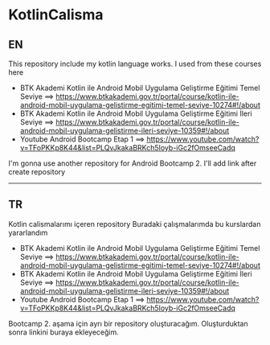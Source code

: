 # KotlinCalisma


## EN <br />
This repository include my kotlin language works.
I used from these courses here
  - BTK Akademi Kotlin ile Android Mobil Uygulama Geliştirme Eğitimi Temel Seviye ==> https://www.btkakademi.gov.tr/portal/course/kotlin-ile-android-mobil-uygulama-gelistirme-egitimi-temel-seviye-10274#!/about  <br />
  - BTK Akademi Kotlin ile Android Mobil Uygulama Geliştirme Eğitimi İleri Seviye ==> https://www.btkakademi.gov.tr/portal/course/kotlin-ile-android-mobil-uygulama-gelistirme-ileri-seviye-10359#!/about  <br />
  - Youtube Android Bootcamp Etap 1 ==> https://www.youtube.com/watch?v=TFoPKKp8K44&list=PLQvJkakaBRKch5Ioyb-iGc2fOmseeCadq  <br />
  
I'm gonna use another repository for Android Bootcamp 2. I'll add link after create repository
  
<hr />

## TR <br />
Kotlin calismalarımı içeren repository
Buradaki çalışmalarımda bu kurslardan yararlandım
  - BTK Akademi Kotlin ile Android Mobil Uygulama Geliştirme Eğitimi Temel Seviye ==> https://www.btkakademi.gov.tr/portal/course/kotlin-ile-android-mobil-uygulama-gelistirme-egitimi-temel-seviye-10274#!/about  <br />
  - BTK Akademi Kotlin ile Android Mobil Uygulama Geliştirme Eğitimi İleri Seviye ==> https://www.btkakademi.gov.tr/portal/course/kotlin-ile-android-mobil-uygulama-gelistirme-ileri-seviye-10359#!/about  <br />
  - Youtube Android Bootcamp Etap 1 ==> https://www.youtube.com/watch?v=TFoPKKp8K44&list=PLQvJkakaBRKch5Ioyb-iGc2fOmseeCadq  <br />

Bootcamp 2. aşama için ayrı bir repository oluşturacağım. Oluşturduktan sonra linkini buraya ekleyeceğim.
